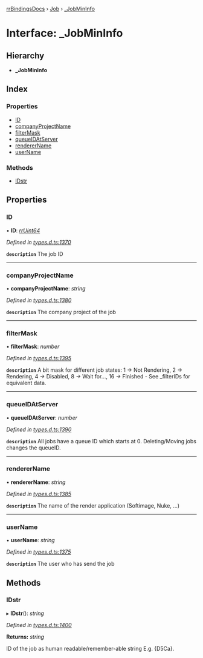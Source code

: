 [rrBindingsDocs](../README.md) › [Job](../modules/job.md) › [_JobMinInfo](job._jobmininfo.md)

# Interface: _JobMinInfo

## Hierarchy

* **_JobMinInfo**

## Index

### Properties

* [ID](job._jobmininfo.md#id)
* [companyProjectName](job._jobmininfo.md#companyprojectname)
* [filterMask](job._jobmininfo.md#filtermask)
* [queueIDAtServer](job._jobmininfo.md#queueidatserver)
* [rendererName](job._jobmininfo.md#renderername)
* [userName](job._jobmininfo.md#username)

### Methods

* [IDstr](job._jobmininfo.md#idstr)

## Properties

###  ID

• **ID**: *[rrUint64](utils.rruint64.md)*

*Defined in [types.d.ts:1370](https://github.com/Novalis15/RoyalRender-OpenExtensions/blob/f77b7d8/rrNodeJS_rrBindings/nodeJS/win64/v6/types.d.ts#L1370)*

**`description`** The job ID

___

###  companyProjectName

• **companyProjectName**: *string*

*Defined in [types.d.ts:1380](https://github.com/Novalis15/RoyalRender-OpenExtensions/blob/f77b7d8/rrNodeJS_rrBindings/nodeJS/win64/v6/types.d.ts#L1380)*

**`description`** The company project of the job

___

###  filterMask

• **filterMask**: *number*

*Defined in [types.d.ts:1395](https://github.com/Novalis15/RoyalRender-OpenExtensions/blob/f77b7d8/rrNodeJS_rrBindings/nodeJS/win64/v6/types.d.ts#L1395)*

**`description`** A bit mask for different job states: 1 -> Not Rendering, 2 -> Rendering, 4 -> Disabled, 8 -> Wait for..., 16 -> Finished - See _filterIDs for equivalent data.

___

###  queueIDAtServer

• **queueIDAtServer**: *number*

*Defined in [types.d.ts:1390](https://github.com/Novalis15/RoyalRender-OpenExtensions/blob/f77b7d8/rrNodeJS_rrBindings/nodeJS/win64/v6/types.d.ts#L1390)*

**`description`** All jobs have a queue ID which starts at 0. Deleting/Moving jobs changes the queueID.

___

###  rendererName

• **rendererName**: *string*

*Defined in [types.d.ts:1385](https://github.com/Novalis15/RoyalRender-OpenExtensions/blob/f77b7d8/rrNodeJS_rrBindings/nodeJS/win64/v6/types.d.ts#L1385)*

**`description`** The name of the render application (Softimage, Nuke, ...)

___

###  userName

• **userName**: *string*

*Defined in [types.d.ts:1375](https://github.com/Novalis15/RoyalRender-OpenExtensions/blob/f77b7d8/rrNodeJS_rrBindings/nodeJS/win64/v6/types.d.ts#L1375)*

**`description`** The user who has send the job

## Methods

###  IDstr

▸ **IDstr**(): *string*

*Defined in [types.d.ts:1400](https://github.com/Novalis15/RoyalRender-OpenExtensions/blob/f77b7d8/rrNodeJS_rrBindings/nodeJS/win64/v6/types.d.ts#L1400)*

**Returns:** *string*

ID of the job as human readable/remember-able string E.g. {D5Ca}.

